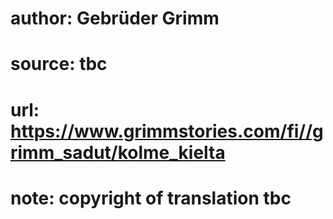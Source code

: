 # author: Gebrüder Grimm
# source: tbc
# url: https://www.grimmstories.com/fi//grimm_sadut/kolme_kielta
# note: copyright of translation tbc


